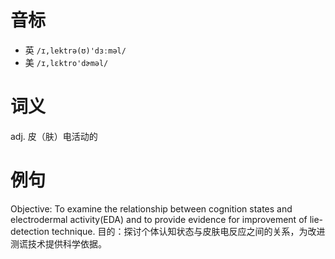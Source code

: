 # 音标

- 英 `/ɪ,lektrə(ʊ)'dɜːməl/`
- 美 `/ɪ,lɛktro'dɚməl/`

# 词义

adj. 皮（肤）电活动的


# 例句

Objective: To examine the relationship between cognition states and electrodermal activity(EDA) and to provide evidence for improvement of lie-detection technique.
目的：探讨个体认知状态与皮肤电反应之间的关系，为改进测谎技术提供科学依据。


